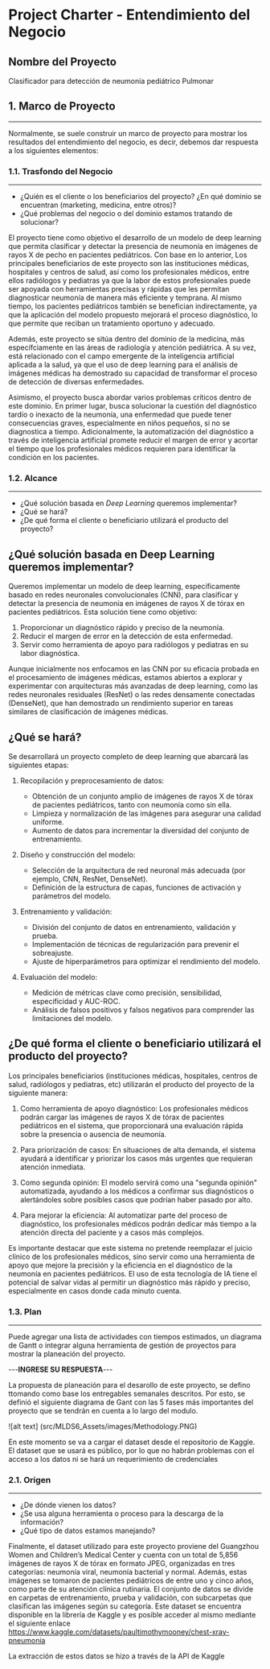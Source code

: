 # Project Charter - Entendimiento del Negocio

## Nombre del Proyecto

Clasificador para detección de neumonía pediátrico Pulmonar

## **1. Marco de Proyecto**
---

Normalmente, se suele construir un marco de proyecto para mostrar los resultados del entendimiento del negocio, es decir, debemos dar respuesta a los siguientes elementos:

### **1.1. Trasfondo del Negocio**
---

- ¿Quién es el cliente o los beneficiarios del proyecto? ¿En qué dominio se encuentran (marketing, medicina, entre otros)?
- ¿Qué problemas del negocio o del dominio estamos tratando de solucionar?

El proyecto tiene como objetivo el desarrollo de un modelo de deep learning que permita clasificar y detectar la presencia de neumonía en imágenes de rayos X de pecho en pacientes pediátricos. Con base en lo anterior, Los principales beneficiarios de este proyecto son las instituciones médicas, hospitales y centros de salud, así como los profesionales médicos, entre ellos radiólogos y pediatras ya que la labor de estos profesionales puede ser apoyada con herramientas precisas y rápidas que les permitan diagnosticar neumonía de manera más eficiente y temprana. Al mismo tiempo, los pacientes pediátricos también se benefician indirectamente, ya que la aplicación del modelo propuesto mejorará el proceso diagnóstico, lo que permite que reciban un tratamiento oportuno y adecuado.

Además, este proyecto se sitúa dentro del dominio de la medicina, más específciamente en las áreas de radiología y atención pediátrica. A su vez, está relacionado con el campo emergente de la inteligencia artificial aplicada a la salud, ya que el uso de deep learning para el análisis de imágenes médicas ha demostrado su capacidad de transformar el proceso de detección de diversas enfermedades.

Asimismo, el proyecto busca abordar varios problemas críticos dentro de este dominio. En primer lugar, busca solucionar la cuestión del diagnóstico tardío o inexacto de la neumonía, una enfermedad que puede tener consecuencias graves, especialmente en niños pequeños, si no se diagnostica a tiempo. Adicionalmente, la automatización del diagnóstico a través de inteligencia artificial promete reducir el margen de error y acortar el tiempo que los profesionales médicos requieren para identificar la condición en los pacientes.

### **1.2. Alcance**
---

- ¿Qué  solución basada en _Deep Learning_ queremos implementar?
- ¿Qué  se hará?
- ¿De qué forma el cliente o beneficiario utilizará el producto del proyecto?

## ¿Qué solución basada en Deep Learning queremos implementar?

Queremos implementar un modelo de deep learning, específicamente basado en redes neuronales convolucionales (CNN), para clasificar y detectar la presencia de neumonía en imágenes de rayos X de tórax en pacientes pediátricos. Esta solución tiene como objetivo:

1. Proporcionar un diagnóstico rápido y preciso de la neumonía.
2. Reducir el margen de error en la detección de esta enfermedad.
3. Servir como herramienta de apoyo para radiólogos y pediatras en su labor diagnóstica.

Aunque inicialmente nos enfocamos en las CNN por su eficacia probada en el procesamiento de imágenes médicas, estamos abiertos a explorar y experimentar con arquitecturas más avanzadas de deep learning, como las redes neuronales residuales (ResNet) o las redes densamente conectadas (DenseNet), que han demostrado un rendimiento superior en tareas similares de clasificación de imágenes médicas.

## ¿Qué se hará?

Se desarrollará un proyecto completo de deep learning que abarcará las siguientes etapas:

1. Recopilación y preprocesamiento de datos:
   - Obtención de un conjunto amplio de imágenes de rayos X de tórax de pacientes pediátricos, tanto con neumonía como sin ella.
   - Limpieza y normalización de las imágenes para asegurar una calidad uniforme.
   - Aumento de datos para incrementar la diversidad del conjunto de entrenamiento.

2. Diseño y construcción del modelo:
   - Selección de la arquitectura de red neuronal más adecuada (por ejemplo, CNN, ResNet, DenseNet).
   - Definición de la estructura de capas, funciones de activación y parámetros del modelo.

3. Entrenamiento y validación:
   - División del conjunto de datos en entrenamiento, validación y prueba.
   - Implementación de técnicas de regularización para prevenir el sobreajuste.
   - Ajuste de hiperparámetros para optimizar el rendimiento del modelo.

4. Evaluación del modelo:
   - Medición de métricas clave como precisión, sensibilidad, especificidad y AUC-ROC.
   - Análisis de falsos positivos y falsos negativos para comprender las limitaciones del modelo.


## ¿De qué forma el cliente o beneficiario utilizará el producto del proyecto?

Los principales beneficiarios (instituciones médicas, hospitales, centros de salud, radiólogos y pediatras, etc) utilizarán el producto del proyecto de la siguiente manera:

1. Como herramienta de apoyo diagnóstico: Los profesionales médicos podrán cargar las imágenes de rayos X de tórax de pacientes pediátricos en el sistema, que proporcionará una evaluación rápida sobre la presencia o ausencia de neumonía.

2. Para priorización de casos: En situaciones de alta demanda, el sistema ayudará a identificar y priorizar los casos más urgentes que requieran atención inmediata.

3. Como segunda opinión: El modelo servirá como una "segunda opinión" automatizada, ayudando a los médicos a confirmar sus diagnósticos o alertándoles sobre posibles casos que podrían haber pasado por alto.

4. Para mejorar la eficiencia: Al automatizar parte del proceso de diagnóstico, los profesionales médicos podrán dedicar más tiempo a la atención directa del paciente y a casos más complejos.


Es importante destacar que este sistema no pretende reemplazar el juicio clínico de los profesionales médicos, sino servir como una herramienta de apoyo que mejore la precisión y la eficiencia en el diagnóstico de la neumonía en pacientes pediátricos. El uso de esta tecnología de IA tiene el potencial de salvar vidas al permitir un diagnóstico más rápido y preciso, especialmente en casos donde cada minuto cuenta.

### **1.3. Plan**
---

Puede agregar una lista de actividades con tiempos estimados, un diagrama de Gantt o integrar alguna herramienta de gestión de proyectos para mostrar la planeación del proyecto.

---**INGRESE SU RESPUESTA**---

La propuesta de planeación para el desarollo de este proyecto, se defino ttomando como base los entregables semanales descritos. Por esto, se definió el siguiente diagrama de Gant con las 5 fases más importantes del proyecto que se tendrán en cuenta a lo largo del modulo.

![alt text] (src/MLDS6_Assets/images/Methodology.PNG)

En este momento se va a cargar el dataset desde el repositorio de Kaggle. El dataset que se usará es público, por lo que no habrán problemas con el acceso a los datos ni se hará un requerimiento de credenciales

### **2.1. Origen**
---

- ¿De dónde vienen los datos?
- ¿Se usa alguna herramienta o proceso para la descarga de la información?
- ¿Qué tipo de datos estamos manejando?

Finalmente, el dataset utilizado para este proyecto proviene del Guangzhou Women and Children’s Medical Center y cuenta con un total de 5,856 imágenes de rayos X de tórax en formato JPEG, organizadas en tres categorías: neumonía viral, neumonía bacterial y normal. Además, estas imágenes se tomaron de pacientes pediátricos de entre uno y cinco años, como parte de su atención clínica rutinaria. El conjunto de datos se divide en carpetas de entrenamiento, prueba y validación, con subcarpetas que clasifican las imágenes según su categoría. Este dataset se encuentra disponible en la librería de Kaggle y es posible acceder al mismo mediante el siguiente enlace https://www.kaggle.com/datasets/paultimothymooney/chest-xray-pneumonia

La extracción de estos datos se hizo a través de la API de Kaggle